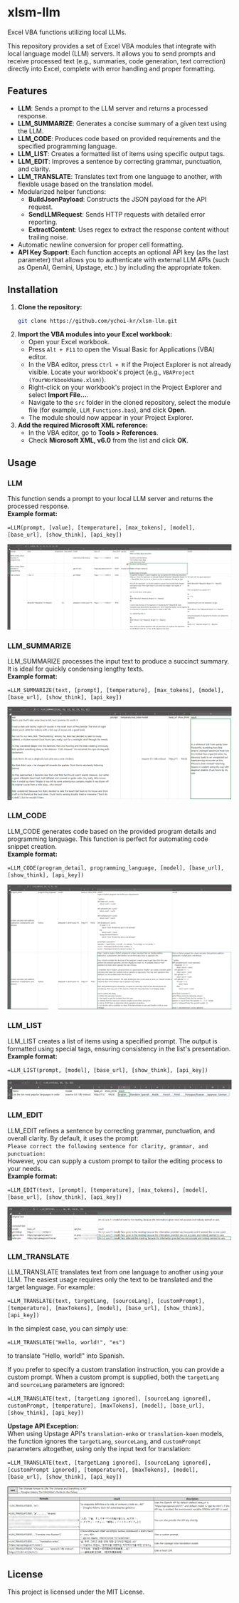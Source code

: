 # xlsm-llm

Excel VBA functions utilizing local LLMs.

This repository provides a set of Excel VBA modules that integrate with local language model (LLM) servers. It allows you to send prompts and receive processed text (e.g., summaries, code generation, text correction) directly into Excel, complete with error handling and proper formatting.

## Features

- **LLM**: Sends a prompt to the LLM server and returns a processed response.
- **LLM_SUMMARIZE**: Generates a concise summary of a given text using the LLM.
- **LLM_CODE**: Produces code based on provided requirements and the specified programming language.
- **LLM_LIST**: Creates a formatted list of items using specific output tags.
- **LLM_EDIT**: Improves a sentence by correcting grammar, punctuation, and clarity.
- **LLM_TRANSLATE**: Translates text from one language to another, with flexible usage based on the translation model.
- Modularized helper functions:
  - **BuildJsonPayload**: Constructs the JSON payload for the API request.
  - **SendLLMRequest**: Sends HTTP requests with detailed error reporting.
  - **ExtractContent**: Uses regex to extract the response content without trailing noise.
- Automatic newline conversion for proper cell formatting.
- **API Key Support**: Each function accepts an optional API key (as the last parameter) that allows you to authenticate with external LLM APIs (such as OpenAI, Gemini, Upstage, etc.) by including the appropriate token.

## Installation

1. **Clone the repository:**
   ```sh
   git clone https://github.com/ychoi-kr/xlsm-llm.git
   ```
2. **Import the VBA modules into your Excel workbook:**
   - Open your Excel workbook.
   - Press `Alt + F11` to open the Visual Basic for Applications (VBA) editor.
   - In the VBA editor, press `Ctrl + R` if the Project Explorer is not already visible. Locate your workbook's project (e.g., `VBAProject (YourWorkbookName.xlsm)`).
   - Right-click on your workbook's project in the Project Explorer and select **Import File…**.
   - Navigate to the `src` folder in the cloned repository, select the module file (for example, `LLM_Functions.bas`), and click **Open**.
   - The module should now appear in your Project Explorer.
3. **Add the required Microsoft XML reference:**
   - In the VBA editor, go to **Tools > References**.
   - Check **Microsoft XML, v6.0** from the list and click **OK**.

## Usage

### LLM
This function sends a prompt to your local LLM server and returns the processed response.  
**Example format:**
```
=LLM(prompt, [value], [temperature], [max_tokens], [model], [base_url], [show_think], [api_key])
```
![](img/usage_LLM.png)

### LLM_SUMMARIZE
LLM_SUMMARIZE processes the input text to produce a succinct summary. It is ideal for quickly condensing lengthy texts.  
**Example format:**
```
=LLM_SUMMARIZE(text, [prompt], [temperature], [max_tokens], [model], [base_url], [show_think], [api_key])
```
![](img/usage_LLM_SUMMARIZE.png)

### LLM_CODE
LLM_CODE generates code based on the provided program details and programming language. This function is perfect for automating code snippet creation.  
**Example format:**
```
=LLM_CODE(program_detail, programming_language, [model], [base_url], [show_think], [api_key])
```
![](img/usage_LLM_CODE.png)

### LLM_LIST
LLM_LIST creates a list of items using a specified prompt. The output is formatted using special tags, ensuring consistency in the list's presentation.  
**Example format:**
```
=LLM_LIST(prompt, [model], [base_url], [show_think], [api_key])
```
![](img/usage_LLM_LIST.png)

### LLM_EDIT
LLM_EDIT refines a sentence by correcting grammar, punctuation, and overall clarity. By default, it uses the prompt:  
`Please correct the following sentence for clarity, grammar, and punctuation:`  
However, you can supply a custom prompt to tailor the editing process to your needs.  
**Example format:**
```
=LLM_EDIT(text, [prompt], [temperature], [max_tokens], [model], [base_url], [show_think], [api_key])
```
![](img/usage_LLM_EDIT.png)

### LLM_TRANSLATE  
LLM_TRANSLATE translates text from one language to another using your LLM. The easiest usage requires only the text to be translated and the target language. For example:

```
=LLM_TRANSLATE(text, targetLang, [sourceLang], [customPrompt], [temperature], [maxTokens], [model], [base_url], [show_think], [api_key])
```

In the simplest case, you can simply use:

```
=LLM_TRANSLATE("Hello, world!", "es")
```

to translate "Hello, world!" into Spanish.

If you prefer to specify a custom translation instruction, you can provide a custom prompt. When a custom prompt is supplied, both the `targetLang` and `sourceLang` parameters are ignored:

```
=LLM_TRANSLATE(text, [targetLang ignored], [sourceLang ignored], customPrompt, [temperature], [maxTokens], [model], [base_url], [show_think], [api_key])
```

**Upstage API Exception:**  
When using Upstage API's `translation-enko` or `translation-koen` models, the function ignores the `targetLang`, `sourceLang`, and `customPrompt` parameters altogether, using only the input text for translation:

```
=LLM_TRANSLATE(text, [targetLang ignored], [sourceLang ignored], [customPrompt ignored], [temperature], [maxTokens], [model], [base_url], [show_think], [api_key])
```

![](img/usage_LLM_TRANSLATE.png)

## License

This project is licensed under the MIT License.

